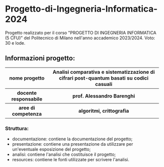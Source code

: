 # Progetto-di-Ingegneria-Informatica-2024
Progetto realizzato per il corso "PROGETTO DI INGEGNERIA INFORMATICA (5 CFU)" del Politecnico di Milano nell'anno accademico 2023/2024. Voto: 30 e lode.

## Informazioni progetto:
  <table>
    <tr>
      <th>nome progetto</th>
      <th>Analisi comparativa e sistematizzazione di cifrari post-quantum basati su codici casuali</th>
    </tr>
    <tr>
      <th>docente responsabile</th>
      <th>prof. Alessandro Barenghi</th>
    </tr>
    <tr>
      <th>aree di competenza</th>
      <th>algoritmi, crittografia</th>
    </tr>
  </table>

### Struttura:

- documentazione: contiene la documentazione del progetto;
- presentazione: contiene una presentazione da utilizzare per un'eventuale esposizione del progetto;
- analisi: contiene l'analisi che costituisce il progetto;
- resources: contiene le fonti utilizzate per scrivere l'analisi.

